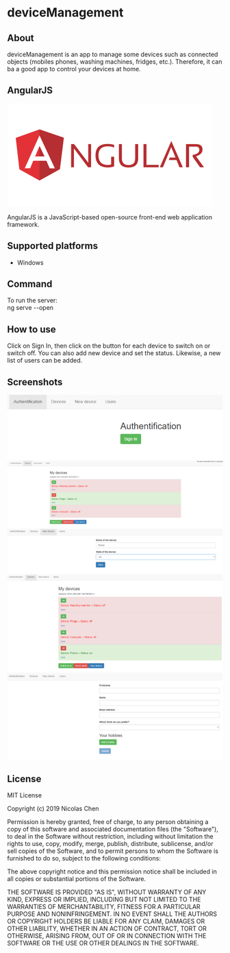 # deviceManagement

## About
deviceManagement is an app to manage some devices such as connected objects (mobiles phones, washing machines, fridges, etc.). Therefore, it can ba a good app to control your devices at home.

## AngularJS
![image6](https://github.com/nicolaschen1/deviceManagement/blob/master/images/angular-card.png)  
  
 AngularJS is a JavaScript-based open-source front-end web application framework.

## Supported platforms
- Windows

## Command
To run the server:  
ng serve --open

## How to use
Click on Sign In, then click on the button for each device to switch on or switch off.
You can also add new device and set the status. Likewise, a new list of users can be added.

## Screenshots
![image5](https://github.com/nicolaschen1/deviceManagement/blob/master/images/js5.PNG)
![image1](https://github.com/nicolaschen1/deviceManagement/blob/master/images/js1.PNG)
![image2](https://github.com/nicolaschen1/deviceManagement/blob/master/images/js2.PNG)
![image3](https://github.com/nicolaschen1/deviceManagement/blob/master/images/js3.PNG)
![image4](https://github.com/nicolaschen1/deviceManagement/blob/master/images/js4.PNG)

## License
MIT License

Copyright (c) 2019 Nicolas Chen

Permission is hereby granted, free of charge, to any person obtaining a copy
of this software and associated documentation files (the "Software"), to deal
in the Software without restriction, including without limitation the rights
to use, copy, modify, merge, publish, distribute, sublicense, and/or sell
copies of the Software, and to permit persons to whom the Software is
furnished to do so, subject to the following conditions:

The above copyright notice and this permission notice shall be included in all
copies or substantial portions of the Software.

THE SOFTWARE IS PROVIDED "AS IS", WITHOUT WARRANTY OF ANY KIND, EXPRESS OR
IMPLIED, INCLUDING BUT NOT LIMITED TO THE WARRANTIES OF MERCHANTABILITY,
FITNESS FOR A PARTICULAR PURPOSE AND NONINFRINGEMENT. IN NO EVENT SHALL THE
AUTHORS OR COPYRIGHT HOLDERS BE LIABLE FOR ANY CLAIM, DAMAGES OR OTHER
LIABILITY, WHETHER IN AN ACTION OF CONTRACT, TORT OR OTHERWISE, ARISING FROM,
OUT OF OR IN CONNECTION WITH THE SOFTWARE OR THE USE OR OTHER DEALINGS IN THE
SOFTWARE.
